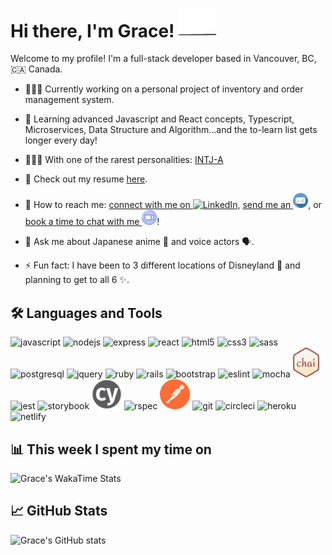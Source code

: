 # Hi there, I'm Grace! <img width="60px" src="./doc/paw-waving-cropped.webp" />
Welcome to my profile!
I'm a full-stack developer based in Vancouver, BC, 🇨🇦 Canada.

- 👩🏻‍💻 Currently working on a personal project of inventory and order management system.
- 🧐 Learning advanced Javascript and React concepts, Typescript, Microservices, Data Structure and Algorithm...and the to-learn list gets longer every day!

- 🧚🏻‍♀️ With one of the rarest personalities: [INTJ-A](https://www.16personalities.com/intj-personality)
- 📃 Check out my resume [here](https://resume.creddle.io/resume/4a6hla5b984).
- 🔗 How to reach me: [connect with me on <img alt="LinkedIn" height="24px" width="auto" src="https://cdn.jsdelivr.net/gh/devicons/devicon/icons/linkedin/linkedin-original.svg" />](https://www.linkedin.com/in/gracewangwxt/), [send me an <img alt="email" height="24px" src="./doc/email.png" />](mailto:wangxiaotian2012@gmail.com), or [book a time to chat with me <img alt="video call" height="24px" src="./doc/video-call-icon.svg">](https://calendly.com/gracewxt/30-mins-meeting)!
- 💬 Ask me about Japanese anime 👾 and voice actors 🗣.
- ⚡ Fun fact: I have been to 3 different locations of Disneyland 🎡 and planning to get to all 6 ✨.

## 🛠 Languages and Tools
<p>
<img alt="javascript" height="48px" src="https://cdn.jsdelivr.net/gh/devicons/devicon/icons/javascript/javascript-plain.svg" />
<img alt="nodejs" height="48px" src="https://cdn.jsdelivr.net/gh/devicons/devicon/icons/nodejs/nodejs-original-wordmark.svg" />
<img alt="express" height="48px" src="https://cdn.jsdelivr.net/gh/devicons/devicon/icons/express/express-original-wordmark.svg" />
<img alt="react" height="48px" src="https://cdn.jsdelivr.net/gh/devicons/devicon/icons/react/react-original-wordmark.svg" />
<img alt="html5" height="48px" src="https://cdn.jsdelivr.net/gh/devicons/devicon/icons/html5/html5-original-wordmark.svg" />
<img alt="css3" height="48px" src="https://cdn.jsdelivr.net/gh/devicons/devicon/icons/css3/css3-original-wordmark.svg" />
<img alt="sass" height="48px" src="https://cdn.jsdelivr.net/gh/devicons/devicon/icons/sass/sass-original.svg" />
<img alt="postgresql" height="48px" src="https://cdn.jsdelivr.net/gh/devicons/devicon/icons/postgresql/postgresql-original-wordmark.svg" />
<img alt="jquery" height="48px" src="https://cdn.jsdelivr.net/gh/devicons/devicon/icons/jquery/jquery-original-wordmark.svg" />
<img alt="ruby" height="48px" src="https://cdn.jsdelivr.net/gh/devicons/devicon/icons/ruby/ruby-original-wordmark.svg" />
<img alt="rails" height="48px" src="https://cdn.jsdelivr.net/gh/devicons/devicon/icons/rails/rails-plain-wordmark.svg" />
<img alt="bootstrap" height="48px" src="https://cdn.jsdelivr.net/gh/devicons/devicon/icons/bootstrap/bootstrap-plain-wordmark.svg" />
<img alt="eslint" height="48px" src="https://cdn.jsdelivr.net/gh/devicons/devicon/icons/eslint/eslint-original-wordmark.svg" />
<img alt="mocha" height="48px" src="https://cdn.jsdelivr.net/gh/devicons/devicon/icons/mocha/mocha-plain.svg" />
<img alt="chai" height="48px" src="./doc/chai.png" />
<img alt="jest" height="48px" src="https://cdn.jsdelivr.net/gh/devicons/devicon/icons/jest/jest-plain.svg" />
<img alt="storybook" height="48px" src="https://cdn.jsdelivr.net/gh/devicons/devicon/icons/storybook/storybook-original-wordmark.svg" />
<img alt="cypress" height="48px" src="./doc/cypress.svg"/>
<img alt="rspec" height="48px" src="https://cdn.jsdelivr.net/gh/devicons/devicon/icons/rspec/rspec-original-wordmark.svg" />
<img alt="postman" height="48px" src="./doc/postman.svg" />
<img alt="git" height="48px" src="https://cdn.jsdelivr.net/gh/devicons/devicon/icons/git/git-original-wordmark.svg" />
<img alt="circleci" height="48px" src="https://cdn.jsdelivr.net/gh/devicons/devicon/icons/circleci/circleci-plain-wordmark.svg" />
<img alt="heroku" height="48px" src="https://cdn.jsdelivr.net/gh/devicons/devicon/icons/heroku/heroku-original-wordmark.svg" />
<img alt="netlify" height="48px" src="https://www.vectorlogo.zone/logos/netlify/netlify-ar21.svg" />

</p>


## 📊 This week I spent my time on
![Grace's WakaTime Stats](https://github-readme-stats.vercel.app/api/wakatime?username=GraceWXT&hide_title=true&hide_border=true&langs_count=5)
## 📈 GitHub Stats
![Grace's GitHub stats](https://github-readme-stats.vercel.app/api?username=GraceWXT&theme=default&show_icons=true&hide_title=true&hide_border=true)
